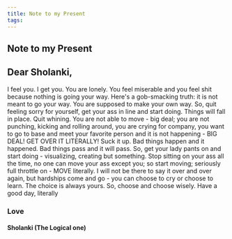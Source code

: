 ```yaml
---
title: Note to my Present
tags:
---
```


## Note to my Present
## Dear Sholanki,
I feel  you. I get you. You are lonely. You feel miserable and you feel shit because nothing is going your way. Here's a gob-smacking truth: it is not meant to go your way. You
are supposed to make your own way. So, quit feeling sorry for yourself, get your ass in line and start doing. Things will fall in place. Quit whining. You are not able to move -
big deal; you are not punching, kicking and rolling around, you are crying for company, you want to go to base and meet your favorite person and it is not happening - BIG DEAL!
GET OVER IT LITERALLY! Suck it up. Bad things happen and it happened. Bad things pass and it will pass. So, get your lady pants on and start doing - visualizing, creating but
something. Stop sitting on your ass all the time, no one can move your ass except you; so start moving; seriously full throttle on - MOVE literally.
I will not be there to say it over and over again, but hardships come and go - you can choose to cry or choose to learn. The choice is always yours. So, choose and choose wisely.
Have a good day, literally
### Love
#### Sholanki (The Logical one)

